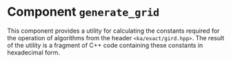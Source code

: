 # Component `generate_grid`

This component provides a utility for calculating the constants required for the operation of algorithms from the header `<ka/exact/gird.hpp>`.
The result of the utility is a fragment of C++ code containing these constants in hexadecimal form.
